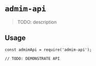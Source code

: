 # `admim-api`

> TODO: description

## Usage

```
const admimApi = require('admim-api');

// TODO: DEMONSTRATE API
```

